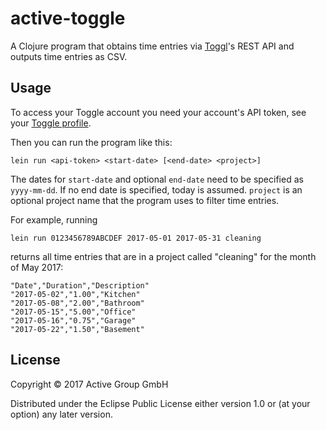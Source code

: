 # active-toggle

A Clojure program that obtains time entries via [Toggl](https://toggl.com)'s
REST API and outputs time entries as CSV.

## Usage

To access your Toggle account you need your account's API token, see your [Toggle
profile](https://toggl.com/app/profile).

Then you can run the program like this:

    lein run <api-token> <start-date> [<end-date> <project>]

The dates for `start-date` and optional `end-date` need to be specified as
`yyyy-mm-dd`.  If no end date is specified, today is assumed.  `project` is an
optional project name that the program uses to filter time entries.

For example, running

    lein run 0123456789ABCDEF 2017-05-01 2017-05-31 cleaning
    
returns all time entries that are in a project called "cleaning" for the month
of May 2017:

    "Date","Duration","Description"
    "2017-05-02","1.00","Kitchen"
    "2017-05-08","2.00","Bathroom"
    "2017-05-15","5.00","Office"
    "2017-05-16","0.75","Garage"
    "2017-05-22","1.50","Basement"

## License

Copyright © 2017 Active Group GmbH

Distributed under the Eclipse Public License either version 1.0 or (at
your option) any later version.
